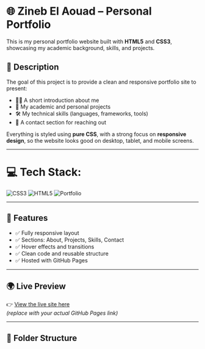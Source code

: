 # 🌐 Zineb El Aouad – Personal Portfolio

This is my personal portfolio website built with **HTML5** and **CSS3**, showcasing my academic background, skills, and projects.

## 📄 Description

The goal of this project is to provide a clean and responsive portfolio site to present:

- 👩‍🎓 A short introduction about me
- 💼 My academic and personal projects
- 🛠️ My technical skills (languages, frameworks, tools)
- 📩 A contact section for reaching out

Everything is styled using **pure CSS**, with a strong focus on **responsive design**, so the website looks good on desktop, tablet, and mobile screens.

---

# 💻 Tech Stack:
![CSS3](https://img.shields.io/badge/css3-%231572B6.svg?style=for-the-badge&logo=css3&logoColor=white) ![HTML5](https://img.shields.io/badge/html5-%23E34F26.svg?style=for-the-badge&logo=html5&logoColor=white) ![Portfolio](https://img.shields.io/badge/Portfolio-%23000000.svg?style=for-the-badge&logo=firefox&logoColor=#FF7139)

---

## 📱 Features

- ✅ Fully responsive layout
- ✅ Sections: About, Projects, Skills, Contact
- ✅ Hover effects and transitions
- ✅ Clean code and reusable structure
- ✅ Hosted with GitHub Pages

---

## 🌍 Live Preview

👉 [View the live site here](https://github.com/Zineb1237789/personal-portfolio)  
*(replace with your actual GitHub Pages link)*

---

## 📁 Folder Structure

